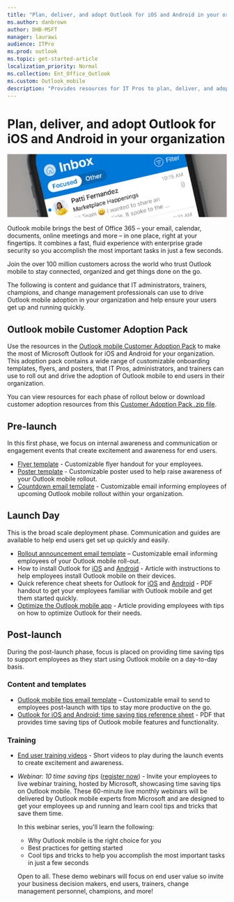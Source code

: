 ```yaml
---
title: "Plan, deliver, and adopt Outlook for iOS and Android in your organization"
ms.author: danbrown
author: DHB-MSFT
manager: laurawi
audience: ITPro
ms.prod: outlook
ms.topic: get-started-article
localization_priority: Normal
ms.collection: Ent_Office_Outlook
ms.custom: Outlook_mobile
description: "Provides resources for IT Pros to plan, deliver, and adopt Outlook for iOS and Android in your organization"
---
```


# Plan, deliver, and adopt Outlook for iOS and Android in your organization

![Close-up picture of a mobile phone showing Outlook for iOS and Android](media/banner.jpg)

Outlook mobile brings the best of Office 365 – your email, calendar, documents, online meetings and more – in one place, right at your fingertips. It combines a fast, fluid experience with enterprise grade security so you accomplish the most important tasks in just a few seconds.

Join the over 100 million customers across the world who trust Outlook mobile to stay connected, organized and get things done on the go.

The following is content and guidance that IT administrators, trainers, champions, and change management professionals can use to drive Outlook mobile adoption in your organization and help ensure your users get up and running quickly.  

## Outlook mobile Customer Adoption Pack

Use the resources in the [Outlook mobile Customer Adoption Pack](https://aka.ms/OutlookmobileCAP) to make the most of Microsoft Outlook for iOS and Android for your organization. This adoption pack contains a wide range of customizable onboarding templates, flyers, and posters, that IT Pros, administrators, and trainers can use to roll out and drive the adoption of Outlook mobile to end users in their organization.
 
You can view resources for each phase of rollout below or download customer adoption resources from this [Customer Adoption Pack .zip file](https://aka.ms/OutlookmobileCAP). 

## Pre-launch

In this first phase, we focus on internal awareness and communication or engagement events that create excitement and awareness for end users.

- [Flyer template](media/outlook-mobile-editable-flyer.docx) - Customizable flyer handout for your employees.
- [Poster template](media/outlook-mobile-editable-poster.docx) - Customizable poster used to help raise awareness of your Outlook mobile rollout.
- [Countdown email template](media/outlook-mobile-countdown-email.zip) - Customizable email informing employees of upcoming Outlook mobile rollout within your organization.

## Launch Day

This is the broad scale deployment phase. Communication and guides are available to help end users get set up quickly and easily.

- [Rollout announcement email template](media/outlook-mobile-rollout-announcement-email.zip) – Customizable email informing employees of your Outlook mobile roll-out.
- How to install Outlook for [iOS](https://support.office.com/article/b2de2161-cc1d-49ef-9ef9-81acd1c8e234) and [Android](https://support.office.com/article/886db551-8dfa-4fd5-b835-f8e532091872) - Article with instructions to help employees install Outlook mobile on their devices.
- Quick reference cheat sheets for Outlook for [iOS](https://aka.ms/iOSCheatSheet) and [Android](https://aka.ms/AndroidCheatSheet) - PDF handout to get your employees familiar with Outlook mobile and get them started quickly.
- [Optimize the Outlook mobile app](https://aka.ms/OMoptimize) - Article providing employees with tips on how to optimize Outlook for their needs.

## Post-launch

During the post-launch phase, focus is placed on providing time saving tips to support employees as they start using Outlook mobile on a day-to-day basis.

### Content and templates

- [Outlook mobile tips email template](media/outlook-mobile-tips-email.zip) – Customizable email to send to employees post-launch with tips to stay more productive on the go.
- [Outlook for iOS and Android: time saving tips reference sheet](https://aka.ms/OutlookmobileTips) - PDF that provides time saving tips of Outlook mobile features and functionality.

### Training

- [End user training videos](https://aka.ms/Omvideos) - Short videos to play during the launch events to create excitement and awareness.
- *Webinar: 10 time saving tips* ([register now](https://aka.ms/JoinOutlookmobile)) - Invite your employees to live webinar training, hosted by Microsoft, showcasing time saving tips on Outlook mobile. These 60-minute live monthly webinars will be delivered by Outlook mobile experts from Microsoft and are designed to get your employees up and running and learn cool tips and tricks that save them time.

  In this webinar series, you'll learn the following:
  - Why Outlook mobile is the right choice for you
  - Best practices for getting started
  - Cool tips and tricks to help you accomplish the most important tasks in just a few seconds

  Open to all. These demo webinars will focus on end user value so invite your business decision makers, end users, trainers, change management personnel, champions, and more!
